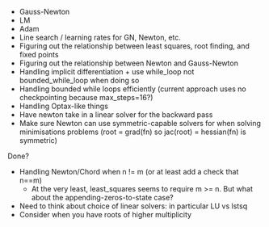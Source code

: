- Gauss-Newton
- LM
- Adam
- Line search / learning rates for GN, Newton, etc.
- Figuring out the relationship between least squares, root finding, and fixed points
- Figuring out the relationship between Newton and Gauss-Newton
- Handling implicit differentiation + use while_loop not bounded_while_loop when doing so
- Handling bounded while loops efficiently (current approach uses no checkpointing because max_steps=16?)
- Handling Optax-like things
- Have newton take in a linear solver for the backward pass
- Make sure Newton can use symmetric-capable solvers for when solving minimisations problems (root = grad(fn) so jac(root) = hessian(fn) is symmetric)

Done?
- Handling Newton/Chord when n != m (or at least add a check that n==m)
  - At the very least, least_squares seems to require m >= n. But what about the appending-zeros-to-state case?
- Need to think about choice of linear solvers: in particular LU vs lstsq
- Consider when you have roots of higher multiplicity

